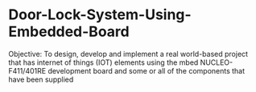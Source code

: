 # Door-Lock-System-Using-Embedded-Board
Objective: To design, develop and implement a real world-based project that has internet of things (IOT) elements using the mbed NUCLEO-F411/401RE development board and some or all of the components that have been supplied
